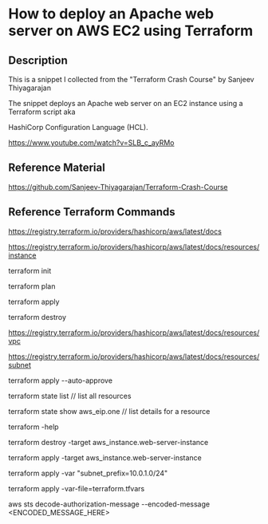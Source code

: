 # How to deploy an Apache web server on AWS EC2 using Terraform

## Description

This is a snippet I collected from the "Terraform Crash Course" by Sanjeev Thiyagarajan

The snippet deploys an Apache web server on an EC2 instance using a Terraform script aka

HashiCorp Configuration Language (HCL).

https://www.youtube.com/watch?v=SLB_c_ayRMo

## Reference Material

https://github.com/Sanjeev-Thiyagarajan/Terraform-Crash-Course

## Reference Terraform Commands

https://registry.terraform.io/providers/hashicorp/aws/latest/docs

https://registry.terraform.io/providers/hashicorp/aws/latest/docs/resources/instance

terraform init

terraform plan

terraform apply

terraform destroy

https://registry.terraform.io/providers/hashicorp/aws/latest/docs/resources/vpc

https://registry.terraform.io/providers/hashicorp/aws/latest/docs/resources/subnet

terraform apply --auto-approve

terraform state list // list all resources

terraform state show aws_eip.one // list details for a resource

terraform -help

terraform destroy -target aws_instance.web-server-instance

terraform apply -target aws_instance.web-server-instance

terraform apply -var "subnet_prefix=10.0.1.0/24"

terraform apply -var-file=terraform.tfvars

aws sts decode-authorization-message --encoded-message <ENCODED_MESSAGE_HERE>